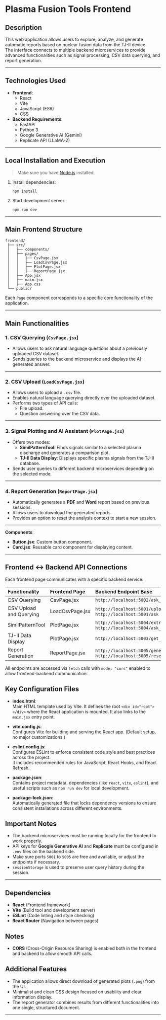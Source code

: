 # Plasma Fusion Tools Frontend

## Description

This web application allows users to explore, analyze, and generate automatic reports based on nuclear fusion data from the TJ-II device.  
The interface connects to multiple backend microservices to provide advanced functionalities such as signal processing, CSV data querying, and report generation.

---

## Technologies Used

- **Frontend**:
  - React
  - Vite
  - JavaScript (ES6)
  - CSS
- **Backend Requirements**:
  - FastAPI
  - Python 3
  - Google Generative AI (Gemini)
  - Replicate API (LLaMA-2)

---

## Local Installation and Execution

> Make sure you have [Node.js](https://nodejs.org/) installed.

1. Install dependencies:
   ```
   npm install
   ```

2. Start development server:
   ```
   npm run dev
   ```

---

## Main Frontend Structure

```text
frontend/
 ├── src/
 │   ├── components/
 │   ├── pages/
 │   │   ├── CsvPage.jsx
 │   │   ├── LoadCsvPage.jsx
 │   │   ├── PlotPage.jsx
 │   │   ├── ReportPage.jsx
 │   ├── App.jsx
 │   ├── main.jsx
 │   ├── App.css
 └── public/
```

Each `Page` component corresponds to a specific core functionality of the application.

---

## Main Functionalities

### 1. CSV Querying (`CsvPage.jsx`)

- Allows users to ask natural language questions about a previously uploaded CSV dataset.
- Sends queries to the backend microservice and displays the AI-generated answer.

---

### 2. CSV Upload (`LoadCsvPage.jsx`)

- Allows users to upload a `.csv` file.
- Enables natural language querying directly over the uploaded dataset.
- Performs two types of API calls:
  - File upload.
  - Question answering over the CSV data.

---

### 3. Signal Plotting and AI Assistant (`PlotPage.jsx`)

- Offers two modes:
  - **SimilPatternTool**: Finds signals similar to a selected plasma discharge and generates a comparison plot.
  - **TJ-II Data Display**: Displays specific plasma signals from the TJ-II database.
- Sends user queries to different backend microservices depending on the selected mode.

---

### 4. Report Generation (`ReportPage.jsx`)

- Automatically generates a **PDF** and **Word** report based on previous sessions.
- Allows users to download the generated reports.
- Provides an option to reset the analysis context to start a new session.

---

**Components**:
- **Button.jsx**: Custom button component.
- **Card.jsx**: Reusable card component for displaying content.

---

## Frontend ↔ Backend API Connections

Each frontend page communicates with a specific backend service:

| Functionality             | Frontend Page     | Backend Endpoint Base          |
|:---------------------------|:------------------|:-------------------------------|
| CSV Querying               | CsvPage.jsx        | `http://localhost:5002/ask_csv` |
| CSV Upload and Querying    | LoadCsvPage.jsx    | `http://localhost:5001/upload` and `http://localhost:5001/ask` |
| SimilPatternTool           | PlotPage.jsx       | `http://localhost:5004/extract_shot_number_and_database`, `http://localhost:5004/ask_gemini` |
| TJ-II Data Display         | PlotPage.jsx       | `http://localhost:5003/get_tjii_plot` |
| Report Generation          | ReportPage.jsx     | `http://localhost:5005/generate_report` and `http://localhost:5005/reset_context` |

All endpoints are accessed via `fetch` calls with `mode: "cors"` enabled to allow frontend-backend communication.

## Key Configuration Files

- **index.html**:  
  Main HTML template used by Vite. It defines the root `<div id="root"></div>` where the React application is mounted. It also links to the `main.jsx` entry point.

- **vite.config.js**:  
  Configures Vite for building and serving the React app. (Default setup, no major customizations.)

- **eslint.config.js**:  
  Configures ESLint to enforce consistent code style and best practices across the project.  
  It includes recommended rules for JavaScript, React Hooks, and React Refresh.

- **package.json**:  
  Contains project metadata, dependencies (like `react`, `vite`, `eslint`), and useful scripts such as `npm run dev` for local development.

- **package-lock.json**:  
  Automatically generated file that locks dependency versions to ensure consistent installations across different environments.

## Important Notes

- The backend microservices must be running locally for the frontend to work properly.
- API keys for **Google Generative AI** and **Replicate** must be configured in `.env` files on the backend side.
- Make sure ports `5001` to `5005` are free and available, or adjust the endpoints if necessary.
- `sessionStorage` is used to preserve user query history during the session.

---

## Dependencies

- **React** (Frontend framework)
- **Vite** (Build tool and development server)
- **ESLint** (Code linting and style checking)
- **React Router** (Navigation between pages)

## Notes

- **CORS** (Cross-Origin Resource Sharing) is enabled both in the frontend and backend to allow smooth API calls.

## Additional Features

- The application allows direct download of generated plots (`.png`) from the UI.
- Minimalist and clean CSS design focused on usability and clear information display.
- The report generator combines results from different functionalities into one single, structured document.

---